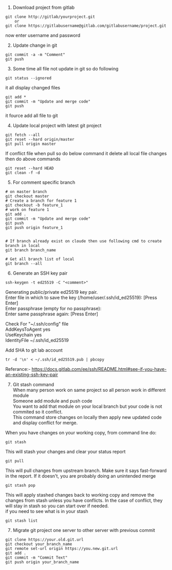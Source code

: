 1) Download project from gitlab

```
git clone http://gitlab/yourproject.git
    or
git clone https://gitlabusername@gitlab.com/gitlabusername/project.git
```
now enter username and password


2) Update change in git

```
git commit -a -m "Comment"
git push
```

3) Some time all file not update in git so do following 

```
git status --ignored
```
it all display  changed files 

```
git add *
git commit -m "Update and merge code"
git push
```
it fource add all file to git


4) Update local project with latest git project

```
git fetch --all
git reset --hard origin/master
git pull origin master
```
If conflict file when pull so do below command it delete all local file changes then do above commands
```
git reset --hard HEAD
git clean -f -d
```


5) For comment specific branch

```
# on master branch
git checkout master
# Create a branch for feature 1
git checkout -b feature_1
# work on feature 1
git add .
git commit -m "Update and merge code"
git push
git push origin feature_1


# If branch already exist on cloude then use following cmd to create branch in local
git branch branch_name

# Get all branch list of local
git branch --all
```


6) Generate an SSH key pair

```
ssh-keygen -t ed25519 -C "<comment>"
```
Generating public/private ed25519 key pair.  
Enter file in which to save the key (/home/user/.ssh/id_ed25519): [Press Enter]  
Enter passphrase (empty for no passphrase):  
Enter same passphrase again: [Press Enter]  

Check For "~/.ssh/config" file    
AddKeysToAgent yes  
UseKeychain yes  
IdentityFile ~/.ssh/id_ed25519  

Add SHA to git lab account
```
tr -d '\n' < ~/.ssh/id_ed25519.pub | pbcopy
```

Referance:- https://docs.gitlab.com/ee/ssh/README.html#see-if-you-have-an-existing-ssh-key-pair



7) Git stash command  
When many person work on same project so all person work in different module  
Someone add module and push code  
You want to add that module on your local branch but your code is not commited so it conflict.  
This command store changes on locally then apply new updated code and display conflict for merge.  

When you have changes on your working copy, from command line do:
```
git stash 
```
This will stash your changes and clear your status report
```
git pull
```
This will pull changes from upstream branch. Make sure it says fast-forward in the report. If it doesn't, you are probably doing an unintended merge
```
git stash pop
```
This will apply stashed changes back to working copy and remove the changes from stash unless you have conflicts. In the case of conflict, they will stay in stash so you can start over if needed.  
if you need to see what is in your stash
```
git stash list
```

7) Migrate git project one server to other server with previous commit
```
git clone https://your.old.git.url
git checkout your_branch_name
git remote set-url origin https://you.new.git.url
git add .
git commit -m "Commit Text"
git push origin your_branch_name
```
